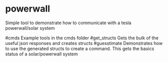 # powerwall
Simple tool to demonstrate how to communicate with a tesla powerwall/solar system

#cmds
Example tools in the cmds folder
#get_structs
Gets the bulk of the useful json responses and creates structs
#guesstimate
Demonstrates how to use the generated structs to create a command.  This gets the basics status of a solar/powerwall system
